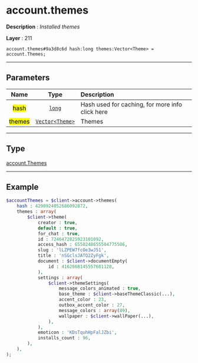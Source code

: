 # account.themes

**Description** : *Installed themes*

**Layer** : 211

```tl
account.themes#9a3d8c6d hash:long themes:Vector<Theme> = account.Themes;
```

---

## Parameters

| Name | Type | Description |
| :---: | :---: | :--- |
| <mark>hash</mark> | [`long`](type/long) | Hash used for caching, for more info click here |
| <mark>themes</mark> | [`Vector<Theme>`](type/Theme) | Themes |

---

## Type

[account.Themes](type/account.Themes)

---

## Example

```php
$accountThemes = $client->account->themes(
	hash : 4290924052686092872,
	themes : array(
		$client->theme(
			creator : true,
			default : true,
			for_chat : true,
			id : 7246472825923101092,
			access_hash : 6550248655504775506,
			slug : 'lLZPEW7fcOe3wJ51',
			title : 'nSGclsJATQ2ZyFgk',
			document : $client->documentEmpty(
				id : 4162868145557681128,
			),
			settings : array(
				$client->themeSettings(
					message_colors_animated : true,
					base_theme : $client->baseThemeClassic(...),
					accent_color : 23,
					outbox_accent_color : 27,
					message_colors : array(89),
					wallpaper : $client->wallPaper(...),
				),
			),
			emoticon : 'KDsTquhHpFalJZbi',
			installs_count : 96,
		),
	),
);
```